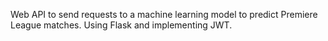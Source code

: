 Web API to send requests to a machine learning model to predict Premiere League matches. Using Flask and implementing JWT.
